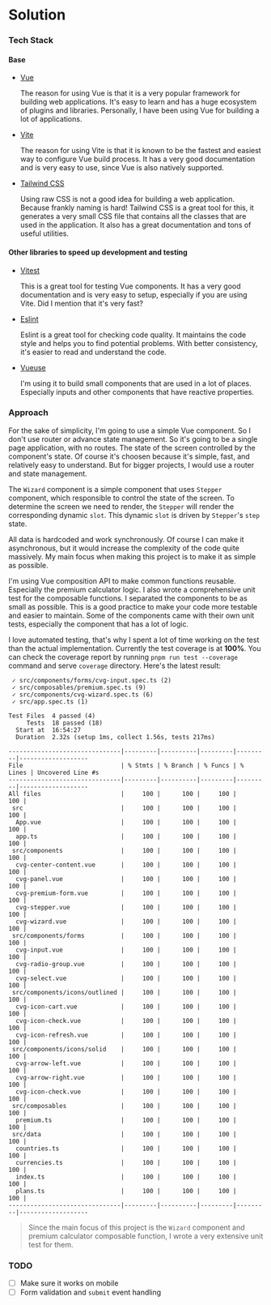 # Solution

### Tech Stack

#### Base

- [Vue](https://vuejs.org/)

  The reason for using Vue is that it is a very popular framework for building web applications.
  It's easy to learn and has a huge ecosystem of plugins and libraries.
  Personally, I have been using Vue for building a lot of applications.

- [Vite](https://vitejs.dev/)

  The reason for using Vite is that it is known to be the fastest and easiest way to configure Vue build process.
  It has a very good documentation and is very easy to use, since Vue is also natively supported.

- [Tailwind CSS](https://tailwindcss.com/)

  Using raw CSS is not a good idea for building a web application. Because frankly naming is hard!
  Tailwind CSS is a great tool for this, it generates a very small CSS file that contains all the classes that are used in the application.
  It also has a great documentation and tons of useful utilities.

#### Other libraries to speed up development and testing

- [Vitest](https://vitest.dev/)

  This is a great tool for testing Vue components. It has a very good documentation and is very easy to setup, especially if you are using Vite. Did I mention that it's very fast?

- [Eslint](https://eslint.org/)

  Eslint is a great tool for checking code quality. It maintains the code style and helps you to find potential problems.
  With better consistency, it's easier to read and understand the code.

- [Vueuse](https://vueuse.org/)

  I'm using it to build small components that are used in a lot of places.
  Especially inputs and other components that have reactive properties.


### Approach

For the sake of simplicity, I'm going to use a simple Vue component. So I don't use router or advance state management.
So it's going to be a single page application, with no routes. The state of the screen controlled by the component's state.
Of course it's choosen because it's simple, fast, and relatively easy to understand.
But for bigger projects, I would use a router and state management.

The `Wizard` component is a simple component that uses `Stepper` component, which responsible to control the state of the screen.
To determine the screen we need to render, the `Stepper` will render the corresponding dynamic `slot`.
This dynamic `slot` is driven by `Stepper`'s `step` state.

All data is hardcoded and work synchronously.
Of course I can make it asynchronous, but it would increase the complexity of the code quite massively.
My main focus when making this project is to make it as simple as possible.

I'm using Vue composition API to make common functions reusable.
Especially the premium calculator logic.
I also wrote a comprehensive unit test for the composable functions.
I separated the components to be as small as possible.
This is a good practice to make your code more testable and easier to maintain.
Some of the components came with their own unit tests, especially the component that has a lot of logic.

I love automated testing, that's why I spent a lot of time working on the test than the actual implementation.
Currently the test coverage is at **100%**.
You can check the coverage report by running `pnpm run test --coverage` command and serve `coverage` directory.
Here's the latest result:

```
 ✓ src/components/forms/cvg-input.spec.ts (2)
 ✓ src/composables/premium.spec.ts (9)
 ✓ src/components/cvg-wizard.spec.ts (6)
 ✓ src/app.spec.ts (1)

Test Files  4 passed (4)
     Tests  18 passed (18)
  Start at  16:54:27
  Duration  2.32s (setup 1ms, collect 1.56s, tests 217ms)

-------------------------------|---------|----------|---------|---------|-------------------
File                           | % Stmts | % Branch | % Funcs | % Lines | Uncovered Line #s
-------------------------------|---------|----------|---------|---------|-------------------
All files                      |     100 |      100 |     100 |     100 |
 src                           |     100 |      100 |     100 |     100 |
  App.vue                      |     100 |      100 |     100 |     100 |
  app.ts                       |     100 |      100 |     100 |     100 |
 src/components                |     100 |      100 |     100 |     100 |
  cvg-center-content.vue       |     100 |      100 |     100 |     100 |
  cvg-panel.vue                |     100 |      100 |     100 |     100 |
  cvg-premium-form.vue         |     100 |      100 |     100 |     100 |
  cvg-stepper.vue              |     100 |      100 |     100 |     100 |
  cvg-wizard.vue               |     100 |      100 |     100 |     100 |
 src/components/forms          |     100 |      100 |     100 |     100 |
  cvg-input.vue                |     100 |      100 |     100 |     100 |
  cvg-radio-group.vue          |     100 |      100 |     100 |     100 |
  cvg-select.vue               |     100 |      100 |     100 |     100 |
 src/components/icons/outlined |     100 |      100 |     100 |     100 |
  cvg-icon-cart.vue            |     100 |      100 |     100 |     100 |
  cvg-icon-check.vue           |     100 |      100 |     100 |     100 |
  cvg-icon-refresh.vue         |     100 |      100 |     100 |     100 |
 src/components/icons/solid    |     100 |      100 |     100 |     100 |
  cvg-arrow-left.vue           |     100 |      100 |     100 |     100 |
  cvg-arrow-right.vue          |     100 |      100 |     100 |     100 |
  cvg-icon-check.vue           |     100 |      100 |     100 |     100 |
 src/composables               |     100 |      100 |     100 |     100 |
  premium.ts                   |     100 |      100 |     100 |     100 |
 src/data                      |     100 |      100 |     100 |     100 |
  countries.ts                 |     100 |      100 |     100 |     100 |
  currencies.ts                |     100 |      100 |     100 |     100 |
  index.ts                     |     100 |      100 |     100 |     100 |
  plans.ts                     |     100 |      100 |     100 |     100 |
-------------------------------|---------|----------|---------|---------|-------------------
```

> Since the main focus of this project is the `Wizard` component and premium calculator composable function, I wrote a very extensive unit test for them.

### TODO

- [ ] Make sure it works on mobile
- [ ] Form validation and `submit` event handling

